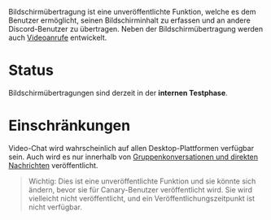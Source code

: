 <!-- TITLE:Bildschirmübertragung -->

Bildschirmübertragung ist eine unveröffentlichte Funktion, welche es dem Benutzer ermöglicht, seinen Bildschirminhalt zu erfassen und an andere Discord-Benutzer zu übertragen. Neben der Bildschirmübertragung werden auch [Videoanrufe](/de/videoanrufe) entwickelt.

# Status
Bildschirmübertragungen sind derzeit in der **internen Testphase**.

# Einschränkungen
Video-Chat wird wahrscheinlich auf allen Desktop-Plattformen verfügbar sein. Auch wird es nur innerhalb von [Gruppenkonversationen und direkten Nachrichten](/direct-messages) veröffentlicht.

> Wichtig: Dies ist eine unveröffentlichte Funktion und sie könnte sich ändern, bevor sie für Canary-Benutzer veröffentlicht wird. Sie wird vielleicht nicht veröffentlicht, und ein Veröffentlichungszeitpunkt ist nicht verfügbar.